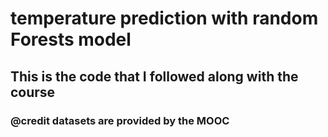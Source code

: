# temperature prediction with random Forests model
## This is the code that I followed along with the course
### @credit datasets are provided by the MOOC
